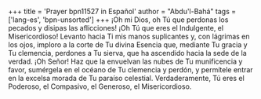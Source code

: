 +++
title = 'Prayer bpn11527 in Español'
author = "Abdu'l-Bahá"
tags = ['lang-es', 'bpn-unsorted']
+++
¡Oh mi Dios, oh Tú que perdonas los pecados y disipas las aflicciones! ¡Oh Tú que eres el Indulgente, el Misericordioso! Levanto hacia Ti mis manos suplicantes y, con lágrimas en los ojos, imploro a la corte de Tu divina Esencia que, mediante Tu gracia y Tu clemencia, perdones a Tu sierva, que ha ascendido hacia la sede de la verdad. ¡Oh Señor! Haz que la envuelvan las nubes de Tu munificencia y favor, sumérgela en el océano de Tu clemencia y perdón, y permítele entrar en la excelsa morada de Tu paraíso celestial.
Verdaderamente, Tú eres el Poderoso, el Compasivo, el Generoso, el Misericordioso.

